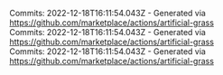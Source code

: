 Commits: 2022-12-18T16:11:54.043Z - Generated via https://github.com/marketplace/actions/artificial-grass
<br>
Commits: 2022-12-18T16:11:54.043Z - Generated via https://github.com/marketplace/actions/artificial-grass
<br>
Commits: 2022-12-18T16:11:54.043Z - Generated via https://github.com/marketplace/actions/artificial-grass
<br>
